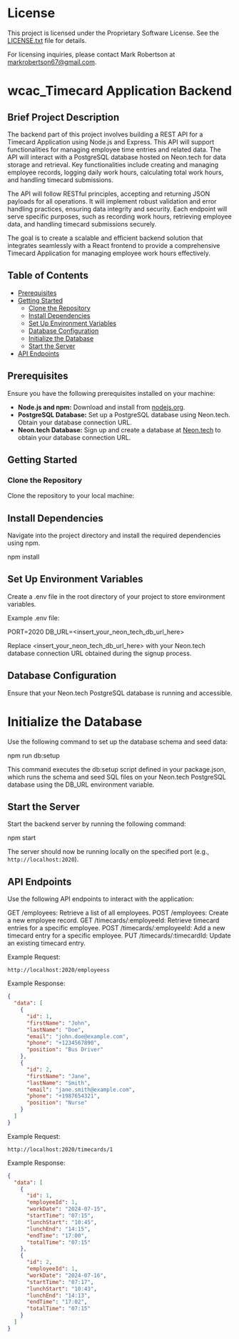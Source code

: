 
# License

This project is licensed under the Proprietary Software License. See the [LICENSE.txt](./LICENSE.txt) file for details.

For licensing inquiries, please contact Mark Robertson at [markrobertson67@gmail.com](mailto:markrobertson67@gmail.com).

# wcac_Timecard Application Backend

## Brief Project Description

The backend part of this project involves building a REST API for a Timecard Application using Node.js and Express. This API will support functionalities for managing employee time entries and related data. The API will interact with a PostgreSQL database hosted on Neon.tech for data storage and retrieval. Key functionalities include creating and managing employee records, logging daily work hours, calculating total work hours, and handling timecard submissions.

The API will follow RESTful principles, accepting and returning JSON payloads for all operations. It will implement robust validation and error handling practices, ensuring data integrity and security. Each endpoint will serve specific purposes, such as recording work hours, retrieving employee data, and handling timecard submissions securely.

The goal is to create a scalable and efficient backend solution that integrates seamlessly with a React frontend to provide a comprehensive Timecard Application for managing employee work hours effectively.

## Table of Contents

- [Prerequisites](#prerequisites)
- [Getting Started](#getting-started)
  - [Clone the Repository](#clone-the-repository)
  - [Install Dependencies](#install-dependencies)
  - [Set Up Environment Variables](#set-up-environment-variables)
  - [Database Configuration](#database-configuration)
  - [Initialize the Database](#initialize-the-database)
  - [Start the Server](#start-the-server)
- [API Endpoints](#api-endpoints)

## Prerequisites

Ensure you have the following prerequisites installed on your machine:

- **Node.js and npm:** Download and install from [nodejs.org](https://nodejs.org).
- **PostgreSQL Database:** Set up a PostgreSQL database using Neon.tech. Obtain your database connection URL.
- **Neon.tech Database:** Sign up and create a database at [Neon.tech](https://www.neon.tech) to obtain your database connection URL.

## Getting Started

### Clone the Repository

Clone the repository to your local machine:

## Install Dependencies

Navigate into the project directory and install the required dependencies using npm.

npm install

## Set Up Environment Variables

Create a .env file in the root directory of your project to store environment variables.

Example .env file:

PORT=2020
DB_URL=<insert_your_neon_tech_db_url_here>

Replace <insert_your_neon_tech_db_url_here> with your Neon.tech database connection URL obtained during the signup process.


## Database Configuration

Ensure that your Neon.tech PostgreSQL database is running and accessible.


# Initialize the Database

Use the following command to set up the database schema and seed data:

npm run db:setup

This command executes the db:setup script defined in your package.json, which runs the schema and seed SQL files on your Neon.tech PostgreSQL database using the DB_URL environment variable.


## Start the Server
Start the backend server by running the following command:

npm start

The server should now be running locally on the specified port (e.g., `http://localhost:2020`).


## API Endpoints

Use the following API endpoints to interact with the application:

GET /employees: Retrieve a list of all employees.
POST /employees: Create a new employee record.
GET /timecards/:employeeId: Retrieve timecard entries for a specific employee.
POST /timecards/:employeeId: Add a new timecard entry for a specific employee.
PUT /timecards/:timecardId: Update an existing timecard entry.


Example Request:

`http://localhost:2020/employeess`


Example Response:

```json
{
  "data": [
    {
      "id": 1,
      "firstName": "John",
      "lastName": "Doe",
      "email": "john.doe@example.com",
      "phone": "+1234567890",
      "position": "Bus Driver"
    },
    {
      "id": 2,
      "firstName": "Jane",
      "lastName": "Smith",
      "email": "jane.smith@example.com",
      "phone": "+1987654321",
      "position": "Nurse"
    }
  ]
}

```

Example Request:

`http://localhost:2020/timecards/1`

Example Response:

```json
{
  "data": [
    {
      "id": 1,
      "employeeId": 1,
      "workDate": "2024-07-15",
      "startTime": "07:15",
      "lunchStart": "10:45",
      "lunchEnd": "14:15",
      "endTime": "17:00",
      "totalTime": "07:15"
    },
    {
      "id": 2,
      "employeeId": 1,
      "workDate": "2024-07-16",
      "startTime": "07:17",
      "lunchStart": "10:43",
      "lunchEnd": "14:13",
      "endTime": "17:02",
      "totalTime": "07:15"
    }
  ]
}
```
